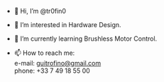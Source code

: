 - 👋 Hi, I’m @tr0fin0
- 👀 I’m interested in Hardware Design.
- 🌱 I’m currently learning Brushless Motor Control.

- 📫 How to reach me:  
     e-mail: guitrofino@gmail.com  
     phone: +33 7 49 18 55 00 

<!---
tr0fin0/tr0fin0 is a ✨ special ✨ repository because its `README.md` (this file) appears on your GitHub profile.
You can click the Preview link to take a look at your changes.
--->
